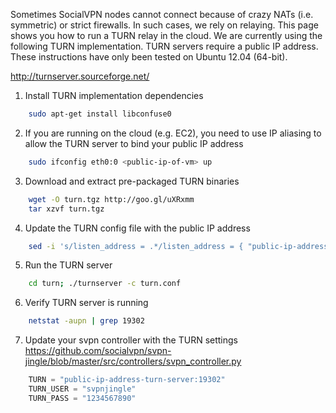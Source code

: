 Sometimes SocialVPN nodes cannot connect because of crazy NATs (i.e. symmetric) or strict firewalls. In such cases, we rely on relaying. This page shows you how to run a TURN relay in the cloud. We are currently using the following TURN implementation. TURN servers require a public IP address. These instructions have only been tested on Ubuntu 12.04 (64-bit).

http://turnserver.sourceforge.net/

1. Install TURN implementation dependencies
```bash
    sudo apt-get install libconfuse0
```
2. If you are running on the cloud (e.g. EC2), you need to use IP aliasing to allow the TURN server to bind your public IP address
```bash
    sudo ifconfig eth0:0 <public-ip-of-vm> up
```
3. Download and extract pre-packaged TURN binaries
```bash
    wget -O turn.tgz http://goo.gl/uXRxmm
    tar xzvf turn.tgz
```
4. Update the TURN config file with the public IP address
```bash
    sed -i 's/listen_address = .*/listen_address = { "public-ip-address" }/g' turn/turn.conf
```
5. Run the TURN server
```bash
    cd turn; ./turnserver -c turn.conf
```
6. Verify TURN server is running
```bash
    netstat -aupn | grep 19302
```
7. Update your svpn controller with the TURN settings https://github.com/socialvpn/svpn-jingle/blob/master/src/controllers/svpn_controller.py
```python
    TURN = "public-ip-address-turn-server:19302"
    TURN_USER = "svpnjingle"
    TURN_PASS = "1234567890"
```